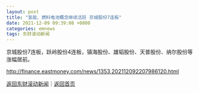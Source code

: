 ```yaml
---
layout: post
title: "氢能、燃料电池概念继续活跃 京城股份7连板"
date: 2021-12-09 09:39:08 +0800
categories: emnews
tags: 东财滚动新闻
---
```


京城股份7连板，跃岭股份4连板，镇海股份、雄韬股份、天普股份、纳尔股份等涨幅居前。

<http://finance.eastmoney.com/news/1353,202112092207986120.html>

[返回东财滚动新闻](//finews.withounder.com/emnews/)｜[返回首页](//finews.withounder.com/)